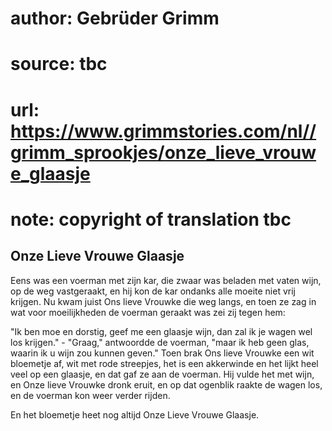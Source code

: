 # author: Gebrüder Grimm
# source: tbc
# url: https://www.grimmstories.com/nl//grimm_sprookjes/onze_lieve_vrouwe_glaasje
# note: copyright of translation tbc

## Onze Lieve Vrouwe Glaasje 

Eens was een voerman met zijn kar, die zwaar was beladen met vaten wijn,
op de weg vastgeraakt, en hij kon de kar ondanks alle moeite niet vrij
krijgen. Nu kwam juist Ons lieve Vrouwke die weg langs, en toen ze zag
in wat voor moeilijkheden de voerman geraakt was zei zij tegen hem:

"Ik ben moe en dorstig, geef me een glaasje wijn, dan zal ik je wagen
wel los krijgen." - "Graag," antwoordde de voerman, "maar ik heb
geen glas, waarin ik u wijn zou kunnen geven." Toen brak Ons lieve
Vrouwke een wit bloemetje af, wit met rode streepjes, het is een
akkerwinde en het lijkt heel veel op een glaasje, en dat gaf ze aan de
voerman. Hij vulde het met wijn, en Onze lieve Vrouwke dronk eruit, en
op dat ogenblik raakte de wagen los, en de voerman kon weer verder
rijden.

En het bloemetje heet nog altijd Onze Lieve Vrouwe Glaasje.
